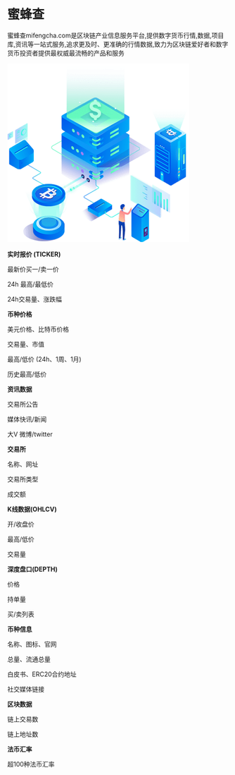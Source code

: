 # 

# 蜜蜂查

蜜蜂查mifengcha.com是区块链产业信息服务平台,提供数字货币行情,数据,项目库,资讯等一站式服务,追求更及时、更准确的行情数据,致力为区块链爱好者和数字货币投资者提供最权威最流畅的产品和服务


![img](777.png)

**实时报价 (TICKER)**

最新价买一/卖一价

24h 最高/最低价

24h交易量、涨跌幅

**币种价格**

美元价格、比特币价格

交易量、市值

最高/低价 (24h、1周、1月)

历史最高/低价

**资讯数据**

交易所公告

媒体快讯/新闻

大V 微博/twitter

**交易所**

名称、网址

交易所类型

成交额

**K线数据(OHLCV)**

开/收盘价

最高/低价

交易量

**深度盘口(DEPTH)**

价格

持单量

买/卖列表

**币种信息**

名称、图标、官网

总量、流通总量

白皮书、ERC20合约地址

社交媒体链接

**区块数据**

链上交易数

链上地址数

**法币汇率**

超100种法币汇率

